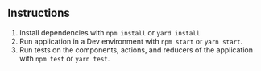## Instructions
1. Install dependencies with `npm install` or `yard install`
2. Run application in a Dev environment with `npm start` or `yarn start`.
3. Run tests on the components, actions, and reducers of the application with `npm test` or `yarn test`.
